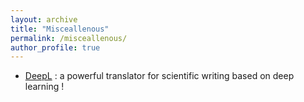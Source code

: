 ```yaml
---
layout: archive
title: "Misceallenous"
permalink: /misceallenous/
author_profile: true
---
```


- [DeepL](https://www.deepl.com/fr/translator) : a powerful translator for scientific writing based on deep learning !
